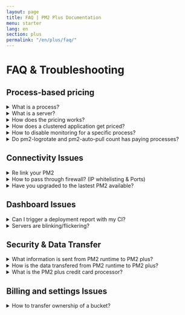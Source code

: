 ```yaml
---
layout: page
title: FAQ | PM2 Plus Documentation
menu: starter
lang: en
section: plus
permalink: "/en/plus/faq/"
---
```


# FAQ & Troubleshooting

## Process-based pricing

<details>
<summary markdown="span">What is a process?</summary>
A process represent one Node.js application instance. For example let's say you have one API application that is scaled across 4 servers, if there is only one instance running on each server it will count as 4 servers * 1 process = 4 processes.
</details>

<details>
<summary markdown="span">What is a server?</summary>
A server represents one linked PM2 instance. You can have as much server as you want, only the total number of processes is taken into account for the pricing.
</details>

<details>
<summary markdown="span">How does the pricing works?</summary>
If you have a pro_8 plan, you can have 8 processes monitored.

You can have 8 servers with 1 process on each or 1 server with 8 processes. Only the sum of all processes monitored is taken into account.
</details>

<details>
<summary markdown="span">How does a clustered application get priced?</summary>
When you use the cluster mode (with `pm2 start -i max`) each instance is counted as a process and the same rule is applied. If you start 4 instances of the same application, 4 processes are counted.
</details>

<details>
<summary markdown="span">How to disable monitoring for a specific process?</summary>
You can then use the command `pm2 unmonitor [APP_NAME|ID]` to stop monitoring a process with PM2 Plus.
`pm2 ls` will display a red dot indicating the application will not be monitored by PM2 Plus.
If you want to monitor the process again use `pm2 monitor [APP_NAME|ID]`.
</details>

<details>
<summary markdown="span">Do pm2-logrotate and pm2-auto-pull count has paying processes?</summary>
No, these two modules are free and are not counted has paying processes.
</details>

## Connectivity Issues

<details>
<summary markdown="span">Re link your PM2</summary>
Re-Run `pm2 link` on your server and refresh your browser.
</details>

<details>
<summary markdown="span">How to pass through firewall? (IP whitelisting & Ports)</summary>
  
Starting from PM2 3.2, we changed the networking connection by using a direct Websocket connection to our server on the port 443, so you only need OUTBOUND on port 443 TCP open. If you are using an older version, we of course advise to update but the port that you need to open is 443 (HTTPS outbound) so verify everything is allowed on your firewall.

You also may need to whitelist IPs, please allow those listed here: [https://ips.cloud.pm2.io](https://ips.cloud.pm2.io)
</details>

<details>
<summary markdown="span">Have you upgraded to the lastest PM2 available?</summary>
[Updating PM2](https://pm2.io/doc/en/runtime/guide/installation/#update)
</details>

## Dashboard Issues

<details>
<summary markdown="span">Can I trigger a deployment report with my CI?</summary>
  
Yes! You only need to send a POST request to `api.cloud.pm2.io` like this:
```
curl https://proxy.cloud.pm2.io -H 'X-KM-PUBLIC: <public key>' -H 'X-KM-SECRET: <secret key>' -H 'X-KM-SERVER: <server name>' -d '{"channel":"process:event","payload":[{"event":"online","manually":false,"process":{"pm_id":0,"name":"<app name>","rev":"<version>","server":"<server name>"},"at":"2019-05-17T12:59:34.075Z"}]}'
```
</details>

<details>
<summary markdown="span">Servers are blinking/flickering?</summary>
Make sure that each PM2 runtime has a different name when linking to PM2 plus via:

```
$ pm2 plus xxxx yyyy [SERVER_NAME]
````

Also make sure you have only one PM2 instance launched `ps -ax | grep PM2`
</details>

## Security & Data Transfer

<details>
<summary markdown="span">What information is sent from PM2 runtime to PM2 plus?</summary>
- **Process**: pm_id, pid, app name, restart_time, created_at, watch mode, uptime, cpu, memory, NODE_ENV, versioning informations, custom actions, custom metrics
- **Server**: Hostname, internal ip, server_name, load average, free mem, used mem, cpu infos, username, platform, pm2_version, pm2_agent_version, node version
</details>

<details>
<summary markdown="span">How is the data transfered from PM2 runtime to PM2 plus?</summary>
Data is ciphered while transfered into network (HTTPS and AES256). Data stored in database is normalized but each bucket has his own database (with database name ciphered).
</details>

<details>
<summary markdown="span">What is the PM2 plus credit card processor?</summary>
We use Stripe as our payment system, we never store any informations about credit cards used on PM2 plus.
</details>

## Billing and settings Issues

<details>
<summary markdown="span">How to transfer ownership of a bucket?</summary>
To Transfer ownership, you must create a free account with the next owner email and add credit card details.

Then with the current owner email, you must connect to the concerned bucket and in the Settings menu, in General, you must click on the Action TRANSFER OWNERSHIP and enter the next owner email.

The new owner will be notified by email and the bucket will be from now on locked to his email and credit card details as the owner.
To fix this:

```
# Server 1
$ pm2 link <private_id> <public_id> server1

# Server 2
$ pm2 link <private_id> <public_id> server2
```
</details>
